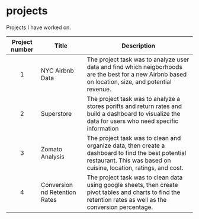 # projects

Projects I have worked on.


| Project number | Title | Description |
| :-----------: | ----------- |----------- |
| 1 | NYC Airbnb Data| The project task was to analyze user data and find which neigborhoods are the best for a new Airbnb based on location, size, and potential revenue. |
| 2 | Superstore | The project task was to analyze a stores porifts and return rates and build a dashboard to visualize the data for users who need specific information |
| 3 | Zomato Analysis | The project task was to clean and organize data, then create a dashboard to find the best potential restaurant. This was based on cuisine, location, ratings, and cost. |
| 4 | Conversion nd Retention Rates | The project task was to clean data using google sheets, then create pivot tables and charts to find the retention rates as well as the conversion percentage. |

